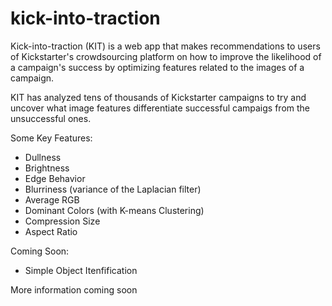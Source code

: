 # kick-into-traction

Kick-into-traction (KIT) is a web app that makes recommendations to users of Kickstarter's crowdsourcing platform on how to improve the likelihood of a campaign's success by optimizing features related to the images of a campaign.

KIT has analyzed tens of thousands of Kickstarter campaigns to try and uncover what image features differentiate successful campaigs from the unsuccessful ones. 

Some Key Features:

* Dullness
* Brightness
* Edge Behavior
* Blurriness (variance of the Laplacian filter)
* Average RGB 
* Dominant Colors (with K-means Clustering)
* Compression Size
* Aspect Ratio


Coming Soon:

* Simple Object Itenfification


More information coming soon
